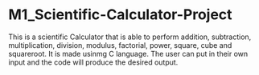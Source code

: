 # M1_Scientific-Calculator-Project
This is a scientific Calculator that is able to perform addition, subtraction, multiplication, division, modulus, factorial, power, square, cube and squareroot. It is made usinmg C language. The user can put in their own input and the code will produce the desired output.
